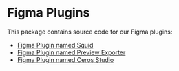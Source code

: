 # Figma Plugins

This package contains source code for our Figma plugins:

- [Figma Plugin named Squid](https://www.figma.com/community/plugin/1194222285719958985/Squid)
- [Figma Plugin named Preview Exporter](https://www.figma.com/community/plugin/1194222285719958985/PreviewExporter)
- [Figma Plugin named Ceros Studio](https://www.figma.com/community/plugin/1220032162657897733/Ceros-Studio)

